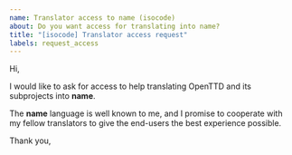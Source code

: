 ```yaml
---
name: Translator access to name (isocode)
about: Do you want access for translating into name?
title: "[isocode] Translator access request"
labels: request_access
---
```


<!-- translator: isocode -->
<!-- Please do not edit the header of this template. -->

Hi,

I would like to ask for access to help translating OpenTTD and its subprojects into **name**.

The **name** language is well known to me, and I promise to cooperate with my fellow translators to give the end-users the best experience possible.

<!-- Please do not edit the above message. Do feel free to add a personal note after this line. -->

Thank you,
